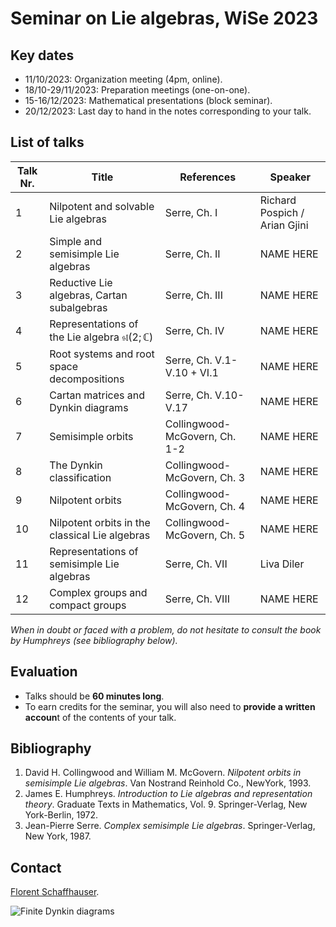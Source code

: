 # Seminar on Lie algebras, WiSe 2023

## Key dates

- 11/10/2023: Organization meeting (4pm, online).
- 18/10-29/11/2023: Preparation meetings (one-on-one).
- 15-16/12/2023: Mathematical presentations (block seminar).
- 20/12/2023: Last day to hand in the notes corresponding to your talk.

## List of talks

| Talk Nr. | Title | References | Speaker |
| -- | -- | -- | -- |
| 1   | Nilpotent and solvable Lie algebras | Serre, Ch. I | Richard Pospich / Arian Gjini |
| 2   | Simple and semisimple Lie algebras | Serre, Ch. II | NAME HERE |
| 3   | Reductive Lie algebras, Cartan subalgebras | Serre, Ch. III | NAME HERE |
| 4   | Representations of the Lie algebra $\mathfrak{sl}( 2; \mathbb{C})$ | Serre, Ch. IV | NAME HERE |
| 5   | Root systems and root space decompositions | Serre, Ch. V.1-V.10 + VI.1| NAME HERE |
| 6   | Cartan matrices and Dynkin diagrams | Serre, Ch. V.10-V.17 | NAME HERE |
| 7   | Semisimple orbits | Collingwood-McGovern, Ch. 1-2 | NAME HERE |
| 8 | The Dynkin classification | Collingwood-McGovern, Ch. 3 | NAME HERE |
| 9 | Nilpotent orbits | Collingwood-McGovern, Ch. 4 | NAME HERE |
| 10 | Nilpotent orbits in the classical Lie algebras | Collingwood-McGovern, Ch. 5 | NAME HERE |
| 11 | Representations of semisimple Lie algebras | Serre, Ch. VII | Liva Diler |
| 12 | Complex groups and compact groups | Serre, Ch. VIII | NAME HERE |

*When in doubt or faced with a problem, do not hesitate to consult the book by Humphreys (see bibliography below).*

## Evaluation

- Talks should be **60 minutes long**.
- To earn credits for the seminar, you will also need to **provide a written accoun**t of the contents of your talk.

## Bibliography

1. David H. Collingwood and William M. McGovern. *Nilpotent orbits in  semisimple Lie algebras*. Van Nostrand Reinhold Co., NewYork, 1993.
2. James E. Humphreys. *Introduction to Lie algebras and representation theory*. Graduate Texts in Mathematics, Vol. 9. Springer-Verlag, New York-Berlin, 1972.
3. Jean-Pierre Serre. *Complex semisimple Lie algebras*. Springer-Verlag, New York, 1987.

## Contact

[Florent Schaffhauser](https://matematiflo.github.io).

![[Finite Dynkin diagrams](https://en.wikipedia.org/wiki/Dynkin_diagram)](Dynkin.svg)
